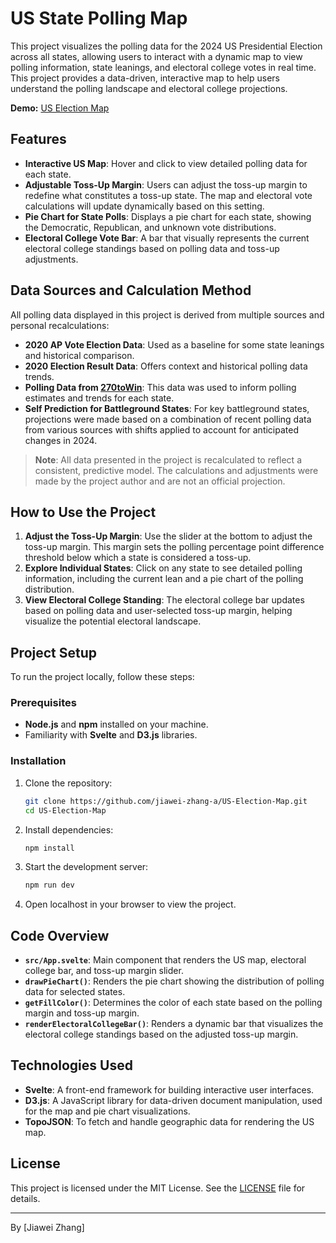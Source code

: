 # US State Polling Map

This project visualizes the polling data for the 2024 US Presidential Election across all states, allowing users to interact with a dynamic map to view polling information, state leanings, and electoral college votes in real time. This project provides a data-driven, interactive map to help users understand the polling landscape and electoral college projections.

**Demo:** [US Election Map](https://us-election-map.netlify.app)


## Features

- **Interactive US Map**: Hover and click to view detailed polling data for each state.
- **Adjustable Toss-Up Margin**: Users can adjust the toss-up margin to redefine what constitutes a toss-up state. The map and electoral vote calculations will update dynamically based on this setting.
- **Pie Chart for State Polls**: Displays a pie chart for each state, showing the Democratic, Republican, and unknown vote distributions.
- **Electoral College Vote Bar**: A bar that visually represents the current electoral college standings based on polling data and toss-up adjustments.

## Data Sources and Calculation Method

All polling data displayed in this project is derived from multiple sources and personal recalculations:
  
- **2020 AP Vote Election Data**: Used as a baseline for some state leanings and historical comparison.
- **2020 Election Result Data**: Offers context and historical polling data trends.
- **Polling Data from [270toWin](https://www.270towin.com/2024-presidential-election-polls/)**: This data was used to inform polling estimates and trends for each state.
- **Self Prediction for Battleground States**: For key battleground states, projections were made based on a combination of recent polling data from various sources with shifts applied to account for anticipated changes in 2024.

> **Note**: All data presented in the project is recalculated to reflect a consistent, predictive model. The calculations and adjustments were made by the project author and are not an official projection.

## How to Use the Project

1. **Adjust the Toss-Up Margin**: Use the slider at the bottom to adjust the toss-up margin. This margin sets the polling percentage point difference threshold below which a state is considered a toss-up.
2. **Explore Individual States**: Click on any state to see detailed polling information, including the current lean and a pie chart of the polling distribution.
3. **View Electoral College Standing**: The electoral college bar updates based on polling data and user-selected toss-up margin, helping visualize the potential electoral landscape.

## Project Setup

To run the project locally, follow these steps:

### Prerequisites
- **Node.js** and **npm** installed on your machine.
- Familiarity with **Svelte** and **D3.js** libraries.

### Installation

1. Clone the repository:
   ```bash
   git clone https://github.com/jiawei-zhang-a/US-Election-Map.git
   cd US-Election-Map
   ```

2. Install dependencies:
    ```bash
    npm install
    ```

3. Start the development server:
    ```bash
    npm run dev
    ```

4. Open localhost in your browser to view the project.


## Code Overview

- **`src/App.svelte`**: Main component that renders the US map, electoral college bar, and toss-up margin slider.
- **`drawPieChart()`**: Renders the pie chart showing the distribution of polling data for selected states.
- **`getFillColor()`**: Determines the color of each state based on the polling margin and toss-up margin.
- **`renderElectoralCollegeBar()`**: Renders a dynamic bar that visualizes the electoral college standings based on the adjusted toss-up margin.

## Technologies Used

- **Svelte**: A front-end framework for building interactive user interfaces.
- **D3.js**: A JavaScript library for data-driven document manipulation, used for the map and pie chart visualizations.
- **TopoJSON**: To fetch and handle geographic data for rendering the US map.

## License

This project is licensed under the MIT License. See the [LICENSE](LICENSE) file for details.

---

By [Jiawei Zhang]

